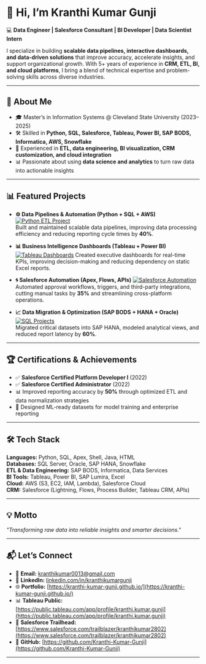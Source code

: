 # 👋 Hi, I’m Kranthi Kumar Gunji  

💻 **Data Engineer | Salesforce Consultant | BI Developer | Data Scientist Intern**  

I specialize in building **scalable data pipelines, interactive dashboards, and data-driven solutions** that improve accuracy, accelerate insights, and support organizational growth. With 5+ years of experience in **CRM, ETL, BI, and cloud platforms**, I bring a blend of technical expertise and problem-solving skills across diverse industries.  

---

## 🚀 About Me  
- 🎓 Master’s in Information Systems @ Cleveland State University (2023–2025)  
- 🛠 Skilled in **Python, SQL, Salesforce, Tableau, Power BI, SAP BODS, Informatica, AWS, Snowflake**  
- 🔄 Experienced in **ETL, data engineering, BI visualization, CRM customization, and cloud integration**  
- 📊 Passionate about using **data science and analytics** to turn raw data into actionable insights  

---

## 📊 Featured Projects  

- **⚙️ Data Pipelines & Automation (Python + SQL + AWS)** [![Python ETL Project](https://img.shields.io/badge/Python-ETL%20Pipeline-blue?logo=python&logoColor=white)](your-repo-link)  
  Built and maintained scalable data pipelines, improving data processing efficiency and reducing reporting cycle times by **40%**.  

- **📊 Business Intelligence Dashboards (Tableau + Power BI)** [![Tableau Dashboards](https://img.shields.io/badge/Tableau-Interactive%20Dashboards-orange?logo=tableau&logoColor=white)](https://public.tableau.com/app/profile/kranthi.kumar.gunji) 
  Created executive dashboards for real-time KPIs, improving decision-making and reducing dependency on static Excel reports.  

- **🌀 Salesforce Automation (Apex, Flows, APIs)** [![Salesforce Automation](https://img.shields.io/badge/Salesforce-Automation-lightblue?logo=salesforce&logoColor=white)](https://www.salesforce.com/trailblazer/profile)  
  Automated approval workflows, triggers, and third-party integrations, cutting manual tasks by **35%** and streamlining cross-platform operations.  

- **📈 Data Migration & Optimization (SAP BODS + HANA + Oracle)** [![SQL Projects](https://img.shields.io/badge/SQL-Analytics%20&%20Procedures-darkgreen?logo=postgresql&logoColor=white)](your-repo-link)  
  Migrated critical datasets into SAP HANA, modeled analytical views, and reduced report latency by **60%**.  

---

## 🏆 Certifications & Achievements  
- ✅ **Salesforce Certified Platform Developer I** (2022)  
- ✅ **Salesforce Certified Administrator** (2022)  
- 📊 Improved reporting accuracy by **50%** through optimized ETL and data normalization strategies  
- 🏅 Designed ML-ready datasets for model training and enterprise reporting  

---

## 🛠 Tech Stack  

**Languages:** Python, SQL, Apex, Shell, Java, HTML  
**Databases:** SQL Server, Oracle, SAP HANA, Snowflake  
**ETL & Data Engineering:** SAP BODS, Informatica, Data Services  
**BI Tools:** Tableau, Power BI, SAP Lumira, Excel  
**Cloud:** AWS (S3, EC2, IAM, Lambda), Salesforce Cloud  
**CRM:** Salesforce (Lightning, Flows, Process Builder, Tableau CRM, APIs)  

---

## 💡 Motto  
*"Transforming raw data into reliable insights and smarter decisions."*  

---

## 📬 Let’s Connect  
- 📧 **Email:** [kranthikumar0013@gmail.com](mailto:kranthikumar0013@gmail.com)
- 💼 **LinkedIn:** [linkedin.com/in/kranthikumargunji](https://linkedin.com/in/kranthikumargunji)
- 🌐 **Portfolio:** [https://kranthi-kumar-gunji.github.io/](https://kranthi-kumar-gunji.github.io/)  
- 📊 **Tableau Public:** [https://public.tableau.com/app/profile/kranthi.kumar.gunji](https://public.tableau.com/app/profile/kranthi.kumar.gunji)  
- 🧭 **Salesforce Trailhead:** [https://www.salesforce.com/trailblazer/kranthikumar2802](https://www.salesforce.com/trailblazer/kranthikumar2802)  
- 🐙 **GitHub:** [https://github.com/Kranthi-Kumar-Gunji](https://github.com/Kranthi-Kumar-Gunji)

---
